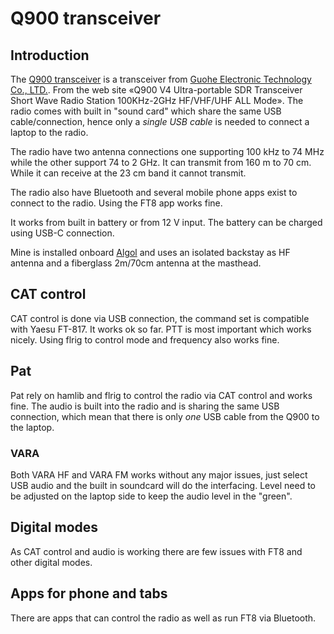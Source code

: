 # Q900 transceiver

## Introduction
The [Q900 transceiver](https://www.guohedz.com/Q900) is a transceiver from 
[Guohe Electronic Technology Co., LTD.](https://www.guohedz.com/). 
From the web site «Q900 V4 Ultra-portable SDR Transceiver Short Wave Radio 
Station 100KHz-2GHz HF/VHF/UHF ALL Mode». The radio comes with built in 
"sound card" which share the same USB cable/connection, hence only a 
*single USB cable* is needed to connect a laptop to the radio.

The radio have two antenna connections one supporting 100 kHz to 74 MHz while
the other support 74 to 2 GHz. It can transmit from 160 m to 70 cm. While it 
can receive at the 23 cm band it cannot transmit. 

The radio also have Bluetooth and several mobile phone apps exist to 
connect to the radio. Using the FT8 app works fine. 

It works from built in battery or from 12 V input. The battery can be
charged using USB-C connection.

Mine is installed onboard [Algol](https://algol.homelinux.no/) 
and uses an isolated backstay as HF antenna and 
a fiberglass 2m/70cm antenna at the masthead. 

## CAT control
CAT control is done via USB connection, the command set is compatible with 
Yaesu FT-817. It works ok so far. PTT is most important which works nicely.
Using flrig to control mode and frequency also works fine. 

## Pat
Pat rely on hamlib and flrig to control the radio via CAT control and
works fine.  The audio is built into the radio and is sharing the same
USB connection, which mean that there is only *one* USB cable from the
Q900 to the laptop. 

### VARA 
Both VARA HF and VARA FM works without any major issues, just select USB audio
and the built in soundcard will do the interfacing. Level need to be adjusted 
on the laptop side to keep the audio level in the "green". 

## Digital modes
As CAT control and audio is working there are few issues with FT8 and
other digital modes. 

## Apps for phone and tabs
There are apps that can control the radio as well as run FT8 via Bluetooth. 


